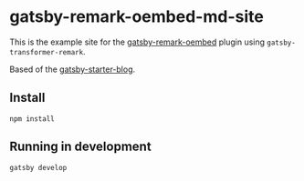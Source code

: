 # gatsby-remark-oembed-md-site

This is the example site for the [gatsby-remark-oembed](https://github.com/raae/gatsby-remark-oembed) plugin using `gatsby-transformer-remark`.

Based of the [gatsby-starter-blog](https://github.com/gatsbyjs/gatsby-starter-blog).

## Install

`npm install`

## Running in development

`gatsby develop`
